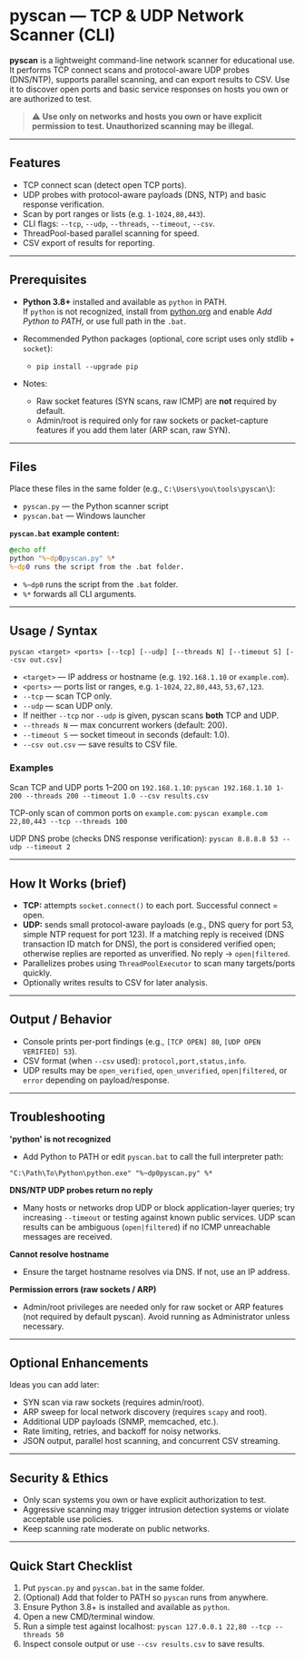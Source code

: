 # pyscan — TCP & UDP Network Scanner (CLI)

**pyscan** is a lightweight command-line network scanner for educational use.  
It performs TCP connect scans and protocol-aware UDP probes (DNS/NTP), supports parallel scanning, and can export results to CSV. Use it to discover open ports and basic service responses on hosts you own or are authorized to test.

> ⚠️ **Use only on networks and hosts you own or have explicit permission to test. Unauthorized scanning may be illegal.**

---

## Features

- TCP connect scan (detect open TCP ports).  
- UDP probes with protocol-aware payloads (DNS, NTP) and basic response verification.  
- Scan by port ranges or lists (e.g. `1-1024,80,443`).  
- CLI flags: `--tcp`, `--udp`, `--threads`, `--timeout`, `--csv`.  
- ThreadPool-based parallel scanning for speed.  
- CSV export of results for reporting.

---

## Prerequisites

- **Python 3.8+** installed and available as `python` in PATH.  
  If `python` is not recognized, install from [python.org](https://www.python.org/) and enable *Add Python to PATH*, or use full path in the `.bat`.

- Recommended Python packages (optional, core script uses only stdlib + `socket`):  
  - `pip install --upgrade pip`

- Notes:  
  - Raw socket features (SYN scans, raw ICMP) are **not** required by default.  
  - Admin/root is required only for raw sockets or packet-capture features if you add them later (ARP scan, raw SYN).

---

## Files

Place these files in the same folder (e.g., `C:\Users\you\tools\pyscan\`):

- `pyscan.py` — the Python scanner script  
- `pyscan.bat` — Windows launcher

**`pyscan.bat` example content:**

```bat
@echo off
python "%~dp0pyscan.py" %*
%~dp0 runs the script from the .bat folder.
```
- `%~dp0` runs the script from the `.bat` folder.
- `%*` forwards all CLI arguments.

---

## Usage / Syntax

`pyscan <target> <ports> [--tcp] [--udp] [--threads N] [--timeout S] [--csv out.csv]`

- `<target>` — IP address or hostname (e.g. `192.168.1.10` or `example.com`).
- `<ports>` — ports list or ranges, e.g. `1-1024`, `22,80,443`, `53,67,123`.
- `--tcp` — scan TCP only.
- `--udp` — scan UDP only.
- If neither `--tcp` nor `--udp` is given, pyscan scans **both** TCP and UDP.
- `--threads N` — max concurrent workers (default: 200).
- `--timeout S` — socket timeout in seconds (default: 1.0).
- `--csv out.csv` — save results to CSV file.

### Examples

Scan TCP and UDP ports 1–200 on `192.168.1.10`:
`pyscan 192.168.1.10 1-200 --threads 200 --timeout 1.0 --csv results.csv`

TCP-only scan of common ports on `example.com`:
`pyscan example.com 22,80,443 --tcp --threads 100`

UDP DNS probe (checks DNS response verification):
`pyscan 8.8.8.8 53 --udp --timeout 2`

---

## How It Works (brief)

- **TCP:** attempts `socket.connect()` to each port. Successful connect = open.
- **UDP:** sends small protocol-aware payloads (e.g., DNS query for port 53, simple NTP request for port 123). If a matching reply is received (DNS transaction ID match for DNS), the port is considered verified open; otherwise replies are reported as unverified. No reply → `open|filtered`.
- Parallelizes probes using `ThreadPoolExecutor` to scan many targets/ports quickly.
- Optionally writes results to CSV for later analysis.

---

## Output / Behavior

- Console prints per-port findings (e.g., `[TCP OPEN] 80`, `[UDP OPEN VERIFIED] 53`).
- CSV format (when `--csv` used): `protocol,port,status,info`.
- UDP results may be `open_verified`, `open_unverified`, `open|filtered`, or `error` depending on payload/response.

---

## Troubleshooting

**'python' is not recognized**
- Add Python to PATH or edit `pyscan.bat` to call the full interpreter path:

`"C:\Path\To\Python\python.exe" "%~dp0pyscan.py" %*`

**DNS/NTP UDP probes return no reply**
- Many hosts or networks drop UDP or block application-layer queries; try increasing `--timeout` or testing against known public services. UDP scan results can be ambiguous (`open|filtered`) if no ICMP unreachable messages are received.

**Cannot resolve hostname**
- Ensure the target hostname resolves via DNS. If not, use an IP address.
    
**Permission errors (raw sockets / ARP)**
- Admin/root privileges are needed only for raw socket or ARP features (not required by default pyscan). Avoid running as Administrator unless necessary.

---

## Optional Enhancements

Ideas you can add later:

- SYN scan via raw sockets (requires admin/root).
- ARP sweep for local network discovery (requires `scapy` and root).
- Additional UDP payloads (SNMP, memcached, etc.).
- Rate limiting, retries, and backoff for noisy networks.
- JSON output, parallel host scanning, and concurrent CSV streaming.

---

## Security & Ethics

- Only scan systems you own or have explicit authorization to test.
- Aggressive scanning may trigger intrusion detection systems or violate acceptable use policies.
- Keep scanning rate moderate on public networks.

---

## Quick Start Checklist

1. Put `pyscan.py` and `pyscan.bat` in the same folder.
2. (Optional) Add that folder to PATH so `pyscan` runs from anywhere.
3. Ensure Python 3.8+ is installed and available as `python`.
4. Open a new CMD/terminal window.
5. Run a simple test against localhost:
	`pyscan 127.0.0.1 22,80 --tcp --threads 50`
6. Inspect console output or use `--csv results.csv` to save results.